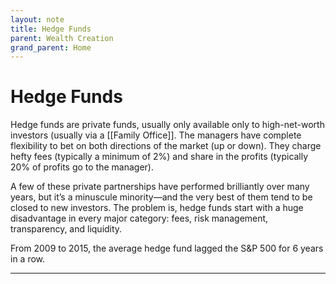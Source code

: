 ```yaml
---
layout: note
title: Hedge Funds
parent: Wealth Creation
grand_parent: Home
---
```


# Hedge Funds

Hedge funds are private funds, usually only available only to high-net-worth investors (usually via a [[Family Office]]. The managers have complete flexibility to bet on both directions of the market (up or down). They charge hefty fees (typically a minimum of 2%) and share in the profits (typically 20% of profits go to the manager).

A few of these private partnerships have performed brilliantly over many years, but it’s a minuscule minority—and the very best of them tend to be closed to new investors. The problem is, hedge funds start with a huge disadvantage in every major category: fees, risk management, transparency, and liquidity.

From 2009 to 2015, the average hedge fund lagged the S&P 500 for 6 years in a row.

---
